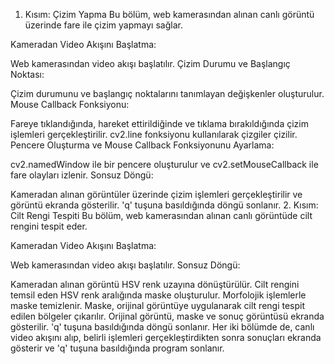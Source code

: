 

1. Kısım: Çizim Yapma
Bu bölüm, web kamerasından alınan canlı görüntü üzerinde fare ile çizim yapmayı sağlar.

Kameradan Video Akışını Başlatma:


Web kamerasından video akışı başlatılır.
Çizim Durumu ve Başlangıç Noktası:

Çizim durumunu ve başlangıç noktalarını tanımlayan değişkenler oluşturulur.
Mouse Callback Fonksiyonu:


Fareye tıklandığında, hareket ettirildiğinde ve tıklama bırakıldığında çizim işlemleri gerçekleştirilir.
cv2.line fonksiyonu kullanılarak çizgiler çizilir.
Pencere Oluşturma ve Mouse Callback Fonksiyonunu Ayarlama:

cv2.namedWindow ile bir pencere oluşturulur ve cv2.setMouseCallback ile fare olayları izlenir.
Sonsuz Döngü:

Kameradan alınan görüntüler üzerinde çizim işlemleri gerçekleştirilir ve görüntü ekranda gösterilir.
'q' tuşuna basıldığında döngü sonlanır.
2. Kısım: Cilt Rengi Tespiti
Bu bölüm, web kamerasından alınan canlı görüntüde cilt rengini tespit eder.

Kameradan Video Akışını Başlatma:

Web kamerasından video akışı başlatılır.
Sonsuz Döngü:

Kameradan alınan görüntü HSV renk uzayına dönüştürülür.
Cilt rengini temsil eden HSV renk aralığında maske oluşturulur.
Morfolojik işlemlerle maske temizlenir.
Maske, orijinal görüntüye uygulanarak cilt rengi tespit edilen bölgeler çıkarılır.
Orijinal görüntü, maske ve sonuç görüntüsü ekranda gösterilir.
'q' tuşuna basıldığında döngü sonlanır.
Her iki bölümde de, canlı video akışını alıp, belirli işlemleri gerçekleştirdikten sonra sonuçları ekranda gösterir ve 'q' tuşuna basıldığında program sonlanır.
